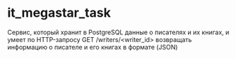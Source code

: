 # it_megastar_task
Сервис, который хранит в PostgreSQL данные о писателях и их книгах, и умеет по HTTP-запросу GET /writers/&lt;writer_id>  возвращать информацию о писателе и его книгах в формате (JSON)
